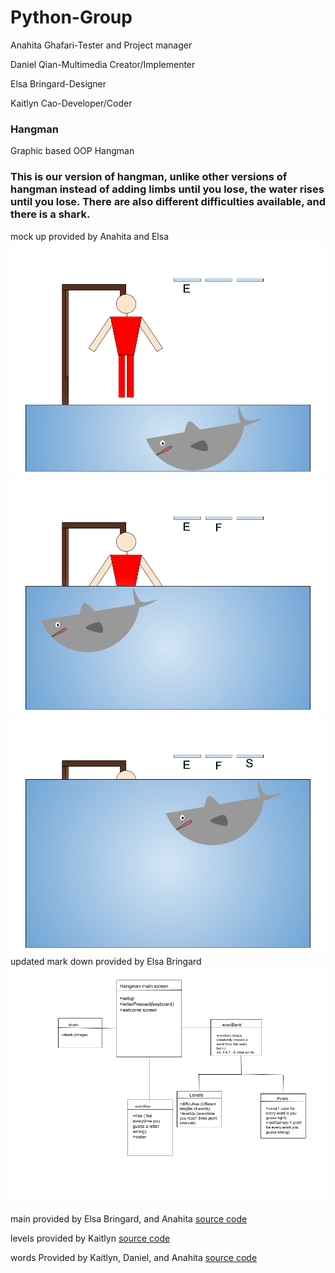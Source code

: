 # Python-Group

Anahita Ghafari-Tester and Project manager


Daniel Qian-Multimedia Creator/Implementer 


Elsa Bringard-Designer


Kaitlyn Cao-Developer/Coder




### Hangman
Graphic based OOP Hangman

### This is our version of hangman, unlike other versions of hangman instead of adding limbs until you lose, the water rises until you lose. There are also different difficulties available, and there is a shark.

mock up provided by Anahita and Elsa
![Running Hangman](https://github.com/anaghafari/Python-Group/blob/main/Images/shark.png?raw=true)
![Running Hangman](https://github.com/anaghafari/Python-Group/blob/main/Images/shark2.png?raw=true)
![Running Hangman](https://github.com/anaghafari/Python-Group/blob/main/Images/shark3.png?raw=true)
updated mark down provided by Elsa Bringard
![Markdown](https://github.com/anaghafari/Python-Group/blob/main/Images/Class%20diagram%20hangman%20aqua.png?raw=true)


main provided by Elsa Bringard, and Anahita
[source code](https://github.com/anaghafari/Python-Group/blob/main/src/Hangman/Phase%20two/main%20(1).py)

levels provided by Kaitlyn
[source code](https://github.com/anaghafari/Python-Group/blob/main/src/Hangman/Phase%20two/levels.py)

words Provided by Kaitlyn, Daniel, and Anahita
[source code](https://github.com/anaghafari/Python-Group/blob/main/src/Hangman/Phase%20two/words.py)

